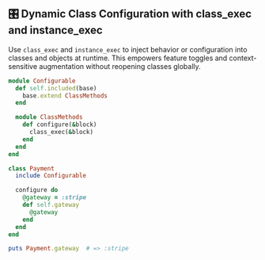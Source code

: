 ## 🎛️ Dynamic Class Configuration with class_exec and instance_exec

Use `class_exec` and `instance_exec` to inject behavior or configuration into classes and objects at runtime. This empowers feature toggles and context-sensitive augmentation without reopening classes globally.

```ruby
module Configurable
  def self.included(base)
    base.extend ClassMethods
  end

  module ClassMethods
    def configure(&block)
      class_exec(&block)
    end
  end
end

class Payment
  include Configurable

  configure do
    @gateway = :stripe
    def self.gateway
      @gateway
    end
  end
end

puts Payment.gateway  # => :stripe
```